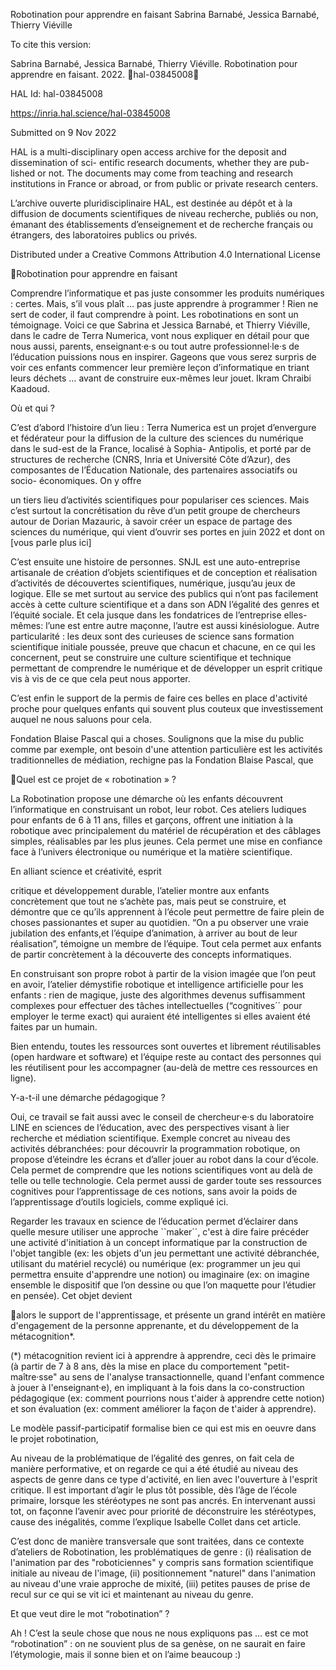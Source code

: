 Robotination pour apprendre en faisant
Sabrina Barnabé, Jessica Barnabé, Thierry Viéville

To cite this version:

Sabrina Barnabé, Jessica Barnabé, Thierry Viéville. Robotination pour apprendre en faisant. 2022.
￿hal-03845008￿

HAL Id: hal-03845008

https://inria.hal.science/hal-03845008

Submitted on 9 Nov 2022

HAL is a multi-disciplinary open access
archive for the deposit and dissemination of sci-
entific research documents, whether they are pub-
lished or not. The documents may come from
teaching and research institutions in France or
abroad, or from public or private research centers.

L’archive ouverte pluridisciplinaire HAL, est
destinée au dépôt et à la diffusion de documents
scientifiques de niveau recherche, publiés ou non,
émanant des établissements d’enseignement et de
recherche français ou étrangers, des laboratoires
publics ou privés.

Distributed under a Creative Commons Attribution 4.0 International License

Robotination pour apprendre en faisant

Comprendre l’informatique et pas juste consommer les produits numériques : certes. Mais, 
s’il vous plaît … pas juste apprendre à programmer ! Rien ne sert de coder, il faut 
comprendre à point. Les robotinations en sont un témoignage. Voici ce que Sabrina et 
Jessica Barnabé, et Thierry Viéville, dans le cadre de Terra Numerica, vont nous expliquer 
en détail pour que nous aussi, parents, enseignant·e·s ou tout autre professionnel·le·s de 
l’éducation puissions nous en inspirer. Gageons que vous serez surpris de voir ces enfants 
commencer leur première leçon d’informatique en triant leurs déchets … avant de construire
eux-mêmes leur jouet. Ikram Chraibi Kaadoud.

Où et qui ?

C’est d’abord l’histoire d’un lieu : Terra Numerica est un projet 
d’envergure et fédérateur pour la diffusion de la culture des sciences 
du numérique dans le sud-est de la France, localisé à Sophia-
Antipolis, et porté par de structures de recherche (CNRS, Inria et 
Université Côte d’Azur), des composantes de l’Éducation Nationale, 
des partenaires
associatifs ou socio-
économiques. On y offre

un tiers lieu d’activités scientifiques pour
populariser ces sciences. Mais c’est surtout la
concrétisation du rêve d’un petit groupe de
chercheurs autour de Dorian Mazauric, à savoir
créer un espace de partage des sciences du
numérique, qui vient d’ouvrir ses portes en juin
2022 et dont on [vous parle plus ici]

C’est ensuite une histoire de personnes. SNJL
est une auto-entreprise artisanale de création
d’objets scientifiques et de conception et
réalisation d’activités de découvertes
scientifiques, numérique, jusqu’au jeux de
logique. Elle se met surtout au service des
publics qui n’ont pas facilement accès à cette
culture scientifique et a dans son ADN l’égalité des
genres et l’équité sociale. Et cela jusque dans les
fondatrices de l’entreprise elles-mêmes: l’une est
entre autre maçonne, l’autre est aussi 
kinésiologue. Autre particularité : les deux sont
des curieuses de science sans formation
scientifique initiale poussée, preuve que chacun et
chacune, en ce qui les concernent, peut se construire une culture scientifique et
technique permettant de comprendre le numérique et de développer un esprit
critique vis à vis de ce que cela peut nous apporter. 

C’est enfin le support de la 
permis de faire ces belles
en place d'activité proche
pour quelques enfants qui
souvent plus couteux que
investissement auquel ne
nous saluons pour cela.

Fondation Blaise Pascal qui a
choses. Soulignons que la mise
du public comme par exemple,
ont besoin d'une attention particulière est 
les activités traditionnelles de médiation, 
rechigne pas la Fondation Blaise Pascal, que 

Quel est ce projet de « robotination » ?

La Robotination propose une démarche où les enfants 
découvrent l’informatique en construisant un robot, leur robot. 
Ces ateliers ludiques pour enfants de 6 à 11 ans, filles et 
garçons, offrent une initiation à la robotique avec 
principalement du matériel de récupération et des câblages 
simples, réalisables par les plus jeunes. Cela permet une 
mise en confiance face à l’univers électronique ou numérique 
et la matière scientifique.

En alliant science et créativité, esprit

critique et développement durable, l’atelier montre aux enfants
concrètement que tout ne s’achète pas, mais peut se construire, et
démontre que ce qu’ils apprennent à l’école peut permettre de faire
plein de choses passionantes et super au quotidien. “On a pu observer
une vraie jubilation des enfants,et l’équipe d’animation, à arriver au
bout de leur réalisation”, témoigne un membre de l’équipe. Tout cela
permet aux enfants de partir concrètement à la découverte des
concepts informatiques.

En construisant son propre
robot à partir de la vision
imagée que l’on peut en avoir,
l’atelier démystifie robotique et
intelligence artificielle pour les
enfants : rien de magique, juste
des algorithmes devenus
suffisamment complexes pour
effectuer des tâches intellectuelles (“cognitives´´ pour
employer le terme exact) qui auraient été intelligentes
si elles avaient été faites par un humain.

Bien entendu, toutes les ressources sont ouvertes et librement réutilisables (open hardware 
et software) et l’équipe reste au contact des personnes qui les réutilisent pour les 
accompagner (au-delà de mettre ces ressources en ligne).

Y-a-t-il une démarche pédagogique ?

Oui, ce travail se fait aussi avec le conseil de chercheur·e·s du 
laboratoire LINE en sciences de l’éducation, avec des perspectives 
visant à lier recherche et médiation scientifique. Exemple concret au 
niveau des activités débranchées: pour découvrir la programmation 
robotique, on propose d’éteindre les écrans et d’aller jouer au robot 
dans la cour d’école. Cela permet de comprendre que les notions 
scientifiques vont au delà de telle ou telle technologie. Cela permet 
aussi de garder toute ses ressources cognitives pour l’apprentissage 
de ces notions, sans avoir la poids de l’apprentissage d’outils logiciels,
comme expliqué ici.

Regarder les travaux en science de l’éducation permet d’éclairer dans quelle mesure utiliser 
une approche ``maker´´, c'est à dire faire précéder une activité d'initiation à un concept 
informatique par la construction de l'objet tangible (ex: les objets d'un jeu permettant une 
activité débranchée, utilisant du matériel recyclé) ou numérique (ex: programmer un jeu qui 
permettra ensuite d'apprendre une notion) ou imaginaire (ex: on imagine ensemble le 
dispositif que l’on dessine ou que l’on maquette pour l’étudier en pensée). Cet objet devient 

alors le support de l'apprentissage, et présente un grand intérêt en matière d'engagement 
de la personne apprenante, et du développement de la métacognition\*. 

(\*) métacognition revient ici à apprendre à apprendre, ceci dès le primaire (à partir de 7 à 8 ans, dès 
la mise en place du comportement "petit-maître·sse" au sens de l'analyse transactionnelle, quand 
l'enfant commence à jouer à l'enseignant·e), en impliquant à la fois dans la co-construction 
pédagogique (ex: comment pourrions nous t'aider à apprendre cette notion) et son évaluation (ex: 
comment améliorer la façon de t'aider à apprendre).

Le modèle passif-participatif formalise bien ce qui est mis en oeuvre dans le projet robotination,

Au niveau de la problématique de l’égalité des genres, on fait cela de manière performative, 
et on regarde ce qui a été étudié au niveau des aspects de genre dans ce type d'activité, en 
lien avec l'ouverture à l'esprit critique. Il est important d’agir le plus tôt possible, dès l’âge de 
l’école primaire, lorsque les stéréotypes ne sont pas ancrés. En intervenant aussi tot, on 
façonne l’avenir avec pour priorité de déconstruire les stéréotypes, cause des inégalités, 
comme l’explique Isabelle Collet dans cet article. 

C’est donc de manière transversale que sont traitées, dans ce contexte d’ateliers de 
Robotination, les problématiques de genre : (i) réalisation de l'animation par des 
"roboticiennes" y compris sans formation scientifique initiale au niveau de l'image, (ii) 
positionnement "naturel" dans l'animation au niveau d'une vraie approche de mixité, (iii) 
petites pauses de prise de recul sur ce qui se vit ici et maintenant au niveau du genre.

Et que veut dire le mot “robotination” ?

Ah ! C’est la seule chose que nous ne nous expliquons pas … est ce mot “robotination” : on 
ne souvient plus de sa genèse, on ne saurait en faire l’étymologie, mais il sonne bien et on 
l’aime beaucoup :)

